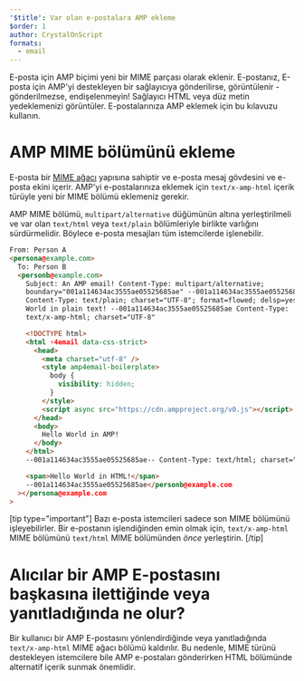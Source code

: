 ```yaml
---
'$title': Var olan e-postalara AMP ekleme
$order: 1
author: CrystalOnScript
formats:
  - email
---
```


E-posta için AMP biçimi yeni bir MIME parçası olarak eklenir. E-postanız, E-posta için AMP'yi destekleyen bir sağlayıcıya gönderilirse, görüntülenir - gönderilmezse, endişelenmeyin! Sağlayıcı HTML veya düz metin yedeklemenizi görüntüler. E-postalarınıza AMP eklemek için bu kılavuzu kullanın.

# AMP MIME bölümünü ekleme

E-posta bir [MIME ağacı](https://en.wikipedia.org/wiki/MIME) yapısına sahiptir ve e-posta mesaj gövdesini ve e-posta ekini içerir. AMP'yi e-postalarınıza eklemek için `text/x-amp-html` içerik türüyle yeni bir MIME bölümü eklemeniz gerekir.

AMP MIME bölümü, `multipart/alternative` düğümünün altına yerleştirilmeli ve var olan `text/html` veya `text/plain` bölümleriyle birlikte varlığını sürdürmelidir. Böylece e-posta mesajları tüm istemcilerde işlenebilir.

```html
From: Person A
<persona@example.com>
  To: Person B
  <personb@example.com>
    Subject: An AMP email! Content-Type: multipart/alternative;
    boundary="001a114634ac3555ae05525685ae" --001a114634ac3555ae05525685ae
    Content-Type: text/plain; charset="UTF-8"; format=flowed; delsp=yes Hello
    World in plain text! --001a114634ac3555ae05525685ae Content-Type:
    text/x-amp-html; charset="UTF-8"

    <!DOCTYPE html>
    <html ⚡4email data-css-strict>
      <head>
        <meta charset="utf-8" />
        <style amp4email-boilerplate>
          body {
            visibility: hidden;
          }
        </style>
        <script async src="https://cdn.ampproject.org/v0.js"></script>
      </head>
      <body>
        Hello World in AMP!
      </body>
    </html>
    --001a114634ac3555ae05525685ae-- Content-Type: text/html; charset="UTF-8"

    <span>Hello World in HTML!</span>
    --001a114634ac3555ae05525685ae</personb@example.com
  ></persona@example.com
>
```

[tip type="important"] Bazı e-posta istemcileri sadece son MIME bölümünü işleyebilirler. Bir e-postanın işlendiğinden emin olmak için, `text/x-amp-html` MIME bölümünü `text/html` MIME bölümünden _önce_ yerleştirin. [/tip]

# Alıcılar bir AMP E-postasını başkasına ilettiğinde veya yanıtladığında ne olur?

Bir kullanıcı bir AMP E-postasını yönlendirdiğinde veya yanıtladığında `text/x-amp-html` MIME ağacı bölümü kaldırılır. Bu nedenle, MIME türünü destekleyen istemcilere bile AMP e-postaları gönderirken HTML bölümünde alternatif içerik sunmak önemlidir.
